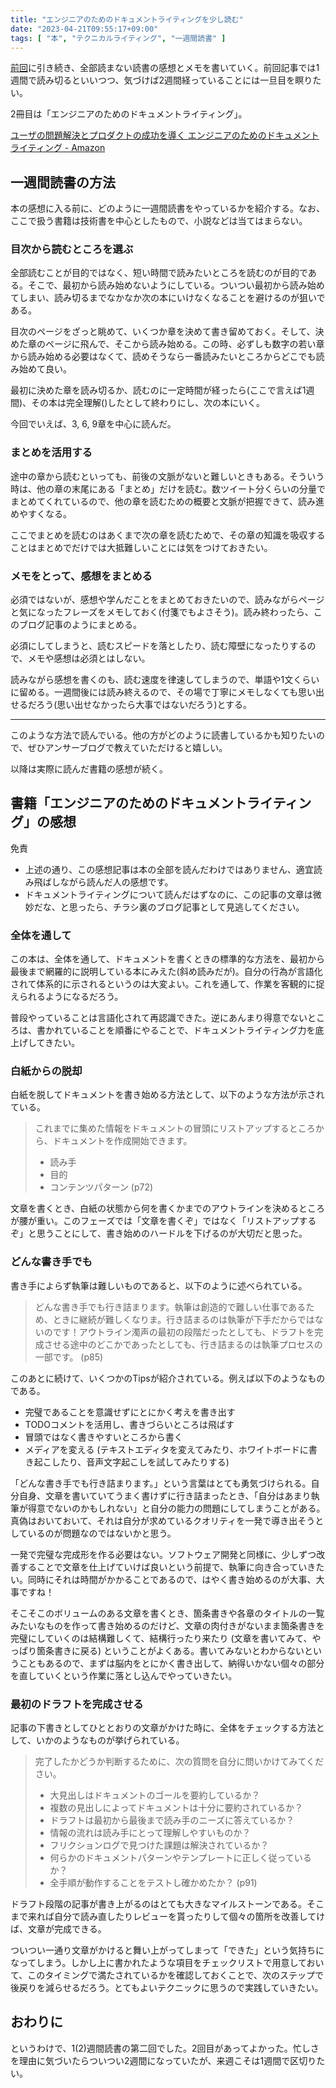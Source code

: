 ```yaml
---
title: "エンジニアのためのドキュメントライティングを少し読む"
date: "2023-04-21T09:55:17+09:00"
tags: [ "本", "テクニカルライティング", "一週間読書" ]
---
```


[前回](/posts/working-effectively-with-legacy-code)に引き続き、全部読まない読書の感想とメモを書いていく。前回記事では1週間で読み切るといいつつ、気づけば2週間経っていることには一旦目を瞑りたい。

2冊目は「エンジニアのためのドキュメントライティング」。

[ユーザの問題解決とプロダクトの成功を導く エンジニアのためのドキュメントライティング - Amazon](https://www.amazon.co.jp/%E3%83%A6%E3%83%BC%E3%82%B6%E3%83%BC%E3%81%AE%E5%95%8F%E9%A1%8C%E8%A7%A3%E6%B1%BA%E3%81%A8%E3%83%97%E3%83%AD%E3%83%80%E3%82%AF%E3%83%88%E3%81%AE%E6%88%90%E5%8A%9F%E3%82%92%E5%B0%8E%E3%81%8F-%E3%82%A8%E3%83%B3%E3%82%B8%E3%83%8B%E3%82%A2%E3%81%AE%E3%81%9F%E3%82%81%E3%81%AE%E3%83%89%E3%82%AD%E3%83%A5%E3%83%A1%E3%83%B3%E3%83%88%E3%83%A9%E3%82%A4%E3%83%86%E3%82%A3%E3%83%B3%E3%82%B0-%E3%82%B8%E3%83%A3%E3%83%AC%E3%83%83%E3%83%89%E3%83%BB%E3%83%90%E3%83%BC%E3%83%86%E3%82%A3/dp/4800590833)

## 一週間読書の方法

本の感想に入る前に、どのように一週間読書をやっているかを紹介する。なお、ここで扱う書籍は技術書を中心としたもので、小説などは当てはまらない。

### 目次から読むところを選ぶ

全部読むことが目的ではなく、短い時間で読みたいところを読むのが目的である。そこで、最初から読み始めないようにしている。ついつい最初から読み始めてしまい、読み切るまでなかなか次の本にいけなくなることを避けるのが狙いである。

目次のページをざっと眺めて、いくつか章を決めて書き留めておく。そして、決めた章のページに飛んで、そこから読み始める。この時、必ずしも数字の若い章から読み始める必要はなくて、読めそうなら一番読みたいところからどこでも読み始めて良い。

最初に決めた章を読み切るか、読むのに一定時間が経ったら(ここで言えば1週間)、その本は完全理解()したとして終わりにし、次の本にいく。

今回でいえば、3, 6, 9章を中心に読んだ。

### まとめを活用する

途中の章から読むといっても、前後の文脈がないと難しいときもある。そういう時は、他の章の末尾にある「まとめ」だけを読む。数ツイート分くらいの分量でまとめてくれているので、他の章を読むための概要と文脈が把握できて、読み進めやすくなる。

ここでまとめを読むのはあくまで次の章を読むためで、その章の知識を吸収することはまとめでだけでは大抵難しいことには気をつけておきたい。

### メモをとって、感想をまとめる

必須ではないが、感想や学んだことをまとめておきたいので、読みながらページと気になったフレーズをメモしておく(付箋でもよさそう)。読み終わったら、このブログ記事のようにまとめる。

必須にしてしまうと、読むスピードを落としたり、読む障壁になったりするので、メモや感想は必須とはしない。

読みながら感想を書くのも、読む速度を律速してしまうので、単語や1文くらいに留める。一週間後には読み終えるので、その場で丁寧にメモしなくても思い出せるだろう(思い出せなかったら大事ではないだろう)とする。


---

このような方法で読んでいる。他の方がどのように読書しているかも知りたいので、ぜひアンサーブログで教えていただけると嬉しい。

以降は実際に読んだ書籍の感想が続く。

## 書籍「エンジニアのためのドキュメントライティング」の感想

免責

- 上述の通り、この感想記事は本の全部を読んだわけではありません、適宜読み飛ばしながら読んだ人の感想です。
- ドキュメントライティングについて読んだはずなのに、この記事の文章は微妙だな、と思ったら、チラシ裏のブログ記事として見逃してください。

### 全体を通して

この本は、全体を通して、ドキュメントを書くときの標準的な方法を、最初から最後まで網羅的に説明している本にみえた(斜め読みだが)。自分の行為が言語化されて体系的に示されるというのは大変よい。これを通して、作業を客観的に捉えられるようになるだろう。

普段やっていることは言語化されて再認識できた。逆にあんまり得意でないところは、書かれていることを順番にやることで、ドキュメントライティング力を底上げしてきたい。

### 白紙からの脱却

白紙を脱してドキュメントを書き始める方法として、以下のような方法が示されている。

> これまでに集めた情報をドキュメントの冒頭にリストアップするところから、ドキュメントを作成開始できます。
> - 読み手
> - 目的
> - コンテンツパターン
> (p72)

文章を書くとき、白紙の状態から何を書くかまでのアウトラインを決めるところが腰が重い。このフェーズでは「文章を書くぞ」ではなく「リストアップするぞ」と思うことにして、書き始めのハードルを下げるのが大切だと思った。

### どんな書き手でも

書き手によらず執筆は難しいものであると、以下のように述べられている。

> どんな書き手でも行き詰まります。執筆は創造的で難しい仕事であるため、ときに継続が難しくなりま。行き詰まるのは執筆が下手だからではないのです！アウトライン濁声の最初の段階だったとしても、ドラフトを完成させる途中のどこかであったとしても、行き詰まるのは執筆プロセスの一部です。
> (p85)

このあとに続けて、いくつかのTipsが紹介されている。例えば以下のようなものである。

- 完璧であることを意識せずにとにかく考えを書き出す
- TODOコメントを活用し、書きづらいところは飛ばす
- 冒頭ではなく書きやすいところから書く
- メディアを変える (テキストエディタを変えてみたり、ホワイトボードに書き起こしたり、音声文字起こしを試してみたりする)

「どんな書き手でも行き詰まります。」という言葉はとても勇気づけられる。自分自身、文章を書いていてうまく書けずに行き詰まったとき、「自分はあまり執筆が得意でないのかもしれない」と自分の能力の問題にしてしまうことがある。真偽はおいておいて、それは自分が求めているクオリティを一発で導き出そうとしているのが問題なのではないかと思う。

一発で完璧な完成形を作る必要はない。ソフトウェア開発と同様に、少しずつ改善することで文章を仕上げていけば良いという前提で、執筆に向き合っていきたい。同時にそれは時間がかかることであるので、はやく書き始めるのが大事、大事ですね！

そこそこのボリュームのある文章を書くとき、箇条書きや各章のタイトルの一覧みたいなものを作って書き始めるのだけど、文章の肉付きがないまま箇条書きを完璧にしていくのは結構難しくて、結構行ったり来たり (文章を書いてみて、やっぱり箇条書きに戻る) ということがよくある。書いてみないとわからないということもあるので、まずは脳内をとにかく書き出して、納得いかない個々の部分を直していくという作業に落とし込んでやっていきたい。

### 最初のドラフトを完成させる

記事の下書きとしてひととおりの文章がかけた時に、全体をチェックする方法として、いかのようなものが挙げられている。

>完了したかどうか判断するために、次の質問を自分に問いかけてみてください。
> - 大見出しはドキュメントのゴールを要約しているか？
> - 複数の見出しによってドキュメントは十分に要約されているか？
> - ドラフトは最初から最後まで読み手のニーズに答えているか？
> - 情報の流れは読み手にとって理解しやすいものか？
> - フリクションログで見つけた課題は解決されているか？
> - 何らかのドキュメントパターンやテンプレートに正しく従っているか？
> - 全手順が動作することをテストし確かめたか？
> (p91)

ドラフト段階の記事が書き上がるのはとても大きなマイルストーンである。そこまで来れば自分で読み直したりレビューを貰ったりして個々の箇所を改善してけば、文章が完成できる。

ついつい一通り文章がかけると舞い上がってしまって「できた」という気持ちになってしまう。しかし上に書かれたような項目をチェックリストで用意しておいて、このタイミングで満たされているかを確認しておくことで、次のステップで後戻りを減らせるだろう。とてもよいテクニックに思うので実践していきたい。

## おわりに

というわけで、1(2)週間読書の第二回でした。2回目があってよかった。忙しさを理由に気づいたらついつい2週間になっていたが、来週こそは1週間で区切りたい。
